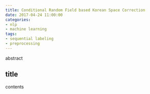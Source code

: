 ```yaml
---
title: Conditional Random Field based Korean Space Correction
date: 2017-04-24 11:00:00
categories:
- nlp
- machine learning
tags:
- sequential labeling
- preprocessing
---
```


abstract

## title

contents